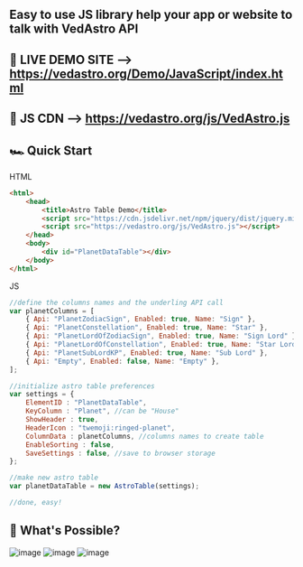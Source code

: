 ## Easy to use JS library help your app or website to talk with VedAstro API

## 🛜 LIVE DEMO SITE --> https://vedastro.org/Demo/JavaScript/index.html

## 🧩 JS CDN --> https://vedastro.org/js/VedAstro.js

## 🏎️ Quick Start

HTML
```html
<html>
    <head>
        <title>Astro Table Demo</title>
        <script src="https://cdn.jsdelivr.net/npm/jquery/dist/jquery.min.js"></script>
        <script src="https://vedastro.org/js/VedAstro.js"></script>
    </head>
    <body>
        <div id="PlanetDataTable"></div>
    </body>
</html>
```

JS
```javascript
//define the columns names and the underling API call
var planetColumns = [
    { Api: "PlanetZodiacSign", Enabled: true, Name: "Sign" },
    { Api: "PlanetConstellation", Enabled: true, Name: "Star" },
    { Api: "PlanetLordOfZodiacSign", Enabled: true, Name: "Sign Lord" },
    { Api: "PlanetLordOfConstellation", Enabled: true, Name: "Star Lord" },
    { Api: "PlanetSubLordKP", Enabled: true, Name: "Sub Lord" },
    { Api: "Empty", Enabled: false, Name: "Empty" },
];

//initialize astro table preferences
var settings = {
    ElementID : "PlanetDataTable",
    KeyColumn : "Planet", //can be "House"
    ShowHeader : true,
    HeaderIcon : "twemoji:ringed-planet",
    ColumnData : planetColumns, //columns names to create table
    EnableSorting : false,
    SaveSettings : false, //save to browser storage
};

//make new astro table
var planetDataTable = new AstroTable(settings);

//done, easy!
```

## 🚀 What's Possible?
![image](https://github.com/VedAstro/VedAstro/assets/43817262/419954b6-43ec-4a5b-b106-0c8f303b5a9d)
![image](https://github.com/VedAstro/VedAstro/assets/43817262/cb0da81b-6ee8-44e1-a635-9e83a3912947)
![image](https://github.com/VedAstro/VedAstro/assets/43817262/6c33a27a-83cb-4bf8-a346-35090daea106)



